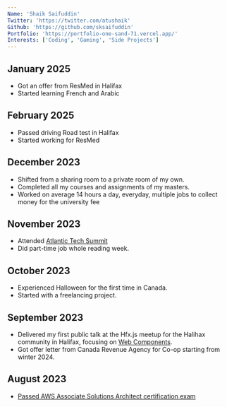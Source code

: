 ```yaml
---
Name: 'Shaik Saifuddin'
Twitter: 'https://twitter.com/atushaik'
Github: 'https://github.com/sksaifuddin'
Portfolio: 'https://portfolio-one-sand-71.vercel.app/'
Interests: ['Coding', 'Gaming', 'Side Projects']
---
```


## January 2025
- Got an offer from ResMed in Halifax
- Started learning French and Arabic

## February 2025
- Passed driving Road test in Halifax
- Started working for ResMed

## December 2023
- Shifted from a sharing room to a private room of my own.
- Completed all my courses and assignments of my masters.
- Worked on average 14 hours a day, everyday, multiple jobs to collect money for the university fee

## November 2023
- Attended [Atlantic Tech Summit](https://www.atlantictechsummit.com/)
- Did part-time job whole reading week. 

## October 2023
- Experienced Halloween for the first time in Canada.
- Started with a freelancing project.

## September 2023
- Delivered my first public talk at the Hfx.js meetup for the Halihax community in Halifax, focusing on [Web Components](https://docs.google.com/presentation/d/1A0D5JLVM5MxANrsCPuiBGa5DTiqNfpA7DEZ0tE7Bm9Q/edit?usp=sharing).
- Got offer letter from Canada Revenue Agency for Co-op starting from winter 2024.

## August 2023
- [Passed AWS Associate Solutions Architect certification exam](https://www.credly.com/badges/cd86c6f3-bc23-46bb-8788-70332fab6b13/public_url)  

